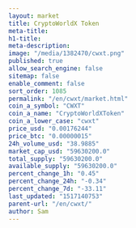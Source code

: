 ```yaml
---
layout: market
title: CryptoWorldX Token
meta-title: 
h1-title: 
meta-description: 
image: "/media/1382470/cwxt.png"
published: true
allow_search_engine: false
sitemap: false
enable_comment: false
sort_order: 1085
permalink: "/en/cwxt/market.html"
coin_a_symbol: "CWXT"
coin_a_name: "CryptoWorldXToken"
coin_a_lower_case: "cwxt"
price_usd: "0.00176244"
price_btc: "0.00000015"
24h_volume_usd: "38.9885"
market_cap_usd: "59630200.0"
total_supply: "59630200.0"
available_supply: "59630200.0"
percent_change_1h: "0.45"
percent_change_24h: "-0.34"
percent_change_7d: "-33.11"
last_updated: "1517140753"
parent-url: "/en/cwxt/"
author: Sam
---
```


